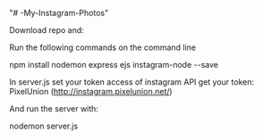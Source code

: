 "# -My-Instagram-Photos"

Download repo and:

Run the following commands on the command line

npm install nodemon express ejs instagram-node --save

In server.js set your token access of instagram API
get your token: PixelUnion (http://instagram.pixelunion.net/)

And run the server with:

nodemon server.js
